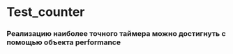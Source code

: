 # Test_counter
### Реализацию наиболее точного таймера можно достигнуть с помощью объекта performance
